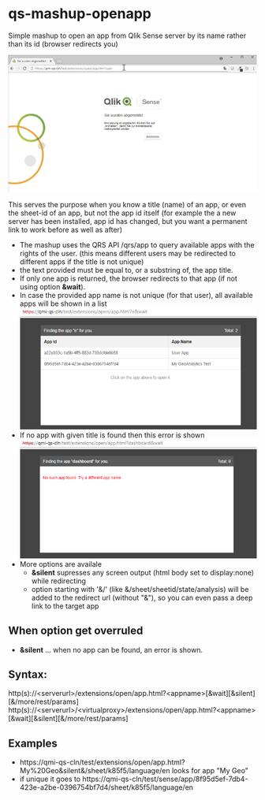 # qs-mashup-openapp
Simple mashup to open an app from Qlik Sense server by its name rather than its id (browser redirects you)

![alt text](https://github.com/ChristofSchwarz/pics/raw/master/demo-qs-mashup-openapp.gif "Screenrec")

This serves the purpose when you know a title (name) of an app, or even the sheet-id of an app, but not the app id itself (for example the a new server has been installed, app id has changed, but you want a permanent link to work before as well as after)

* The mashup uses the QRS API /qrs/app to query available apps with the rights of the user. (this means different users may be redirected to different apps if the title is not unique)
* the text provided must be equal to, or a substring of, the app title.
* If only one app is returned, the browser redirects to that app (if not using option <b>&wait</b>). 
* In case the provided app name is not unique (for that user), all available apps will be shown in a list 
![alt text](https://github.com/ChristofSchwarz/pics/raw/master/qs-mashup-openapp.png "screenshot")
* If no app with given title is found then this error is shown
![alt text](https://github.com/ChristofSchwarz/pics/raw/master/qs-mashup-openapp-err.png "screenshot")
* More options are availale 
    * <b>&silent</b> supresses any screen output (html body set to display:none) while redirecting
    * option starting with '&/' (like &/sheet/sheetid/state/analysis) will be added to the redirect url (without "&"), so you can even pass a deep link to the target app



## When option get overruled
* <b>&silent</b> ... when no app can be found, an error is shown. 

## Syntax:
http(s)://&lt;serverurl&gt;/extensions/open/app.html?&lt;appname&gt;[&wait][&silent][&/more/rest/params]
http(s)://&lt;serverurl&gt;/&lt;virtualproxy&gt;/extensions/open/app.html?&lt;appname&gt;[&wait][&silent][&/more/rest/params]


## Examples
* https://qmi-qs-cln/test/extensions/open/app.html?My%20Geo&silent&/sheet/k85f5/language/en looks for app "My&nbsp;Geo"
* if unique it goes to
https://qmi-qs-cln/test/sense/app/8f95d5ef-7db4-423e-a2be-0396754bf7d4/sheet/k85f5/language/en 
